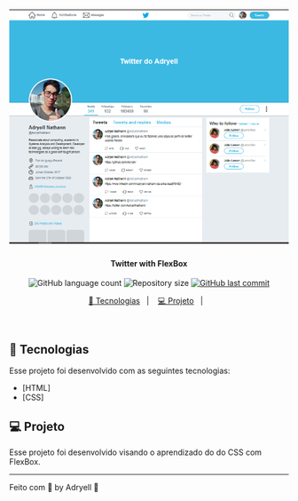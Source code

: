<h1 align="center">
    <img alt="BeTheHero" src="/images/Twitter.png" />
</h1>

<h4 align="center">
  Twitter with FlexBox
</h4>
<p align="center">
  <img alt="GitHub language count" src="https://img.shields.io/github/languages/count/Adryell/Twitter-with-flexbox">

  <img alt="Repository size" src="https://img.shields.io/github/repo-size/Adryell/Twitter-with-flexbox">
  
  <a href="https://github.com/Adryell/Twitter-with-flexbox/commits/master">
    <img alt="GitHub last commit" src="https://img.shields.io/github/last-commit/Adryell/Twitter-with-flexbox">
  </a>

</p>

<p align="center">
  <a href="#rocket-tecnologias">🚀 Tecnologias</a>&nbsp;&nbsp;&nbsp;|&nbsp;&nbsp;&nbsp;
  <a href="#-projeto">💻 Projeto</a>&nbsp;&nbsp;&nbsp;|&nbsp;&nbsp;&nbsp;
</p>

<br>


## 🚀 Tecnologias

Esse projeto foi desenvolvido com as seguintes tecnologias:

- [HTML]
- [CSS]

## 💻 Projeto

Esse projeto foi desenvolvido visando o aprendizado do do CSS com FlexBox.

---

Feito com 🖤 by Adryell :wave:
